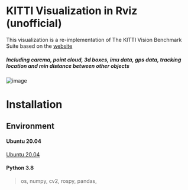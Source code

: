 # KITTI Visualization in Rviz (unofficial)
This visualization is a re-implementation of The KITTI Vision Benchmark Suite based on the [website](http://www.cvlibs.net/datasets/kitti/index.php)
##### Including carema, point cloud, 3d boxes, imu data, gps data, tracking location and min distance between other objects
![image](https://github.com/liudiepie/ROS_practice/blob/master/view.gif)

# Installation
## Environment
#### Ubuntu 20.04
[Ubuntu 20.04](https://ubuntu.com/download/desktop)
#### Python 3.8
> os, numpy, cv2, rospy, pandas,
